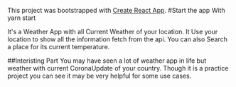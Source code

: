 This project was bootstrapped with [Create React App](https://github.com/facebook/create-react-app).
#Start the app With yarn start

It's a Weather App with all Current Weather of your location. It Use your location to show all the information fetch from the api. You can also Search a place for its current temperature.

##Interisting Part
You may have seen a lot of weather app in life but weather with current CoronaUpdate of your country. Though it is a practice project you can see it may be very helpful for some use cases.

